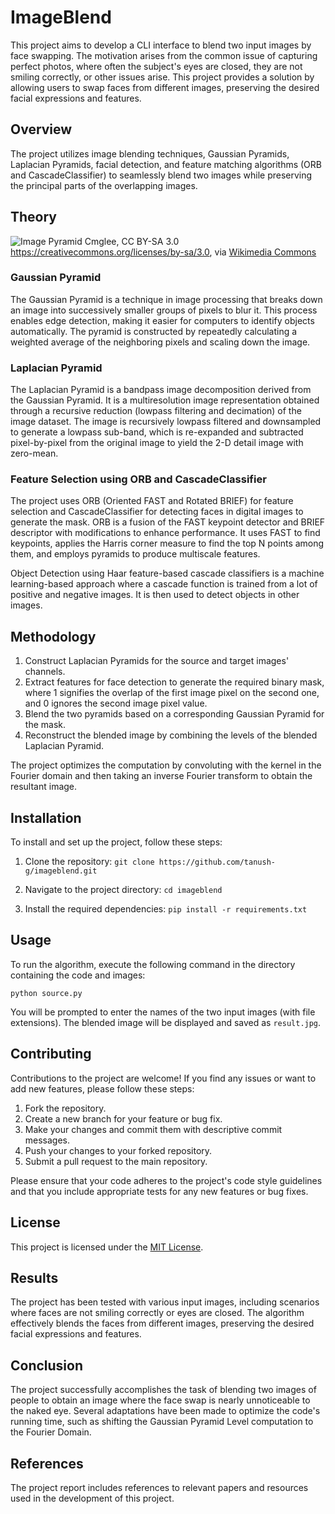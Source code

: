# ImageBlend

This project aims to develop a CLI interface to blend two input images by face swapping. The motivation arises from the common issue of capturing perfect photos, where often the subject's eyes are closed, they are not smiling correctly, or other issues arise. This project provides a solution by allowing users to swap faces from different images, preserving the desired facial expressions and features.

## Overview

The project utilizes image blending techniques, Gaussian Pyramids, Laplacian Pyramids, facial detection, and feature matching algorithms (ORB and CascadeClassifier) to seamlessly blend two images while preserving the principal parts of the overlapping images.

## Theory

![Image Pyramid](https://upload.wikimedia.org/wikipedia/commons/4/43/Image_pyramid.svg)
Cmglee, CC BY-SA 3.0 <https://creativecommons.org/licenses/by-sa/3.0>, via [Wikimedia Commons](https://commons.wikimedia.org/wiki/File:Image_pyramid.svg)

### Gaussian Pyramid

The Gaussian Pyramid is a technique in image processing that breaks down an image into successively smaller groups of pixels to blur it. This process enables edge detection, making it easier for computers to identify objects automatically. The pyramid is constructed by repeatedly calculating a weighted average of the neighboring pixels and scaling down the image.

### Laplacian Pyramid

The Laplacian Pyramid is a bandpass image decomposition derived from the Gaussian Pyramid. It is a multiresolution image representation obtained through a recursive reduction (lowpass filtering and decimation) of the image dataset. The image is recursively lowpass filtered and downsampled to generate a lowpass sub-band, which is re-expanded and subtracted pixel-by-pixel from the original image to yield the 2-D detail image with zero-mean.

### Feature Selection using ORB and CascadeClassifier

The project uses ORB (Oriented FAST and Rotated BRIEF) for feature selection and CascadeClassifier for detecting faces in digital images to generate the mask. ORB is a fusion of the FAST keypoint detector and BRIEF descriptor with modifications to enhance performance. It uses FAST to find keypoints, applies the Harris corner measure to find the top N points among them, and employs pyramids to produce multiscale features.

Object Detection using Haar feature-based cascade classifiers is a machine learning-based approach where a cascade function is trained from a lot of positive and negative images. It is then used to detect objects in other images.

## Methodology

1. Construct Laplacian Pyramids for the source and target images' channels.
2. Extract features for face detection to generate the required binary mask, where 1 signifies the overlap of the first image pixel on the second one, and 0 ignores the second image pixel value.
3. Blend the two pyramids based on a corresponding Gaussian Pyramid for the mask.
4. Reconstruct the blended image by combining the levels of the blended Laplacian Pyramid.

The project optimizes the computation by convoluting with the kernel in the Fourier domain and then taking an inverse Fourier transform to obtain the resultant image.

## Installation

To install and set up the project, follow these steps:

1. Clone the repository: `git clone https://github.com/tanush-g/imageblend.git`

2. Navigate to the project directory: `cd imageblend`

3. Install the required dependencies: `pip install -r requirements.txt`

## Usage

To run the algorithm, execute the following command in the directory containing the code and images:

`python source.py`

You will be prompted to enter the names of the two input images (with file extensions). The blended image will be displayed and saved as `result.jpg`.

## Contributing

Contributions to the project are welcome! If you find any issues or want to add new features, please follow these steps:

1. Fork the repository.
2. Create a new branch for your feature or bug fix.
3. Make your changes and commit them with descriptive commit messages.
4. Push your changes to your forked repository.
5. Submit a pull request to the main repository.

Please ensure that your code adheres to the project's code style guidelines and that you include appropriate tests for any new features or bug fixes.

## License

This project is licensed under the [MIT License](LICENSE).

## Results

The project has been tested with various input images, including scenarios where faces are not smiling correctly or eyes are closed. The algorithm effectively blends the faces from different images, preserving the desired facial expressions and features.

## Conclusion

The project successfully accomplishes the task of blending two images of people to obtain an image where the face swap is nearly unnoticeable to the naked eye. Several adaptations have been made to optimize the code's running time, such as shifting the Gaussian Pyramid Level computation to the Fourier Domain.

## References

The project report includes references to relevant papers and resources used in the development of this project.
